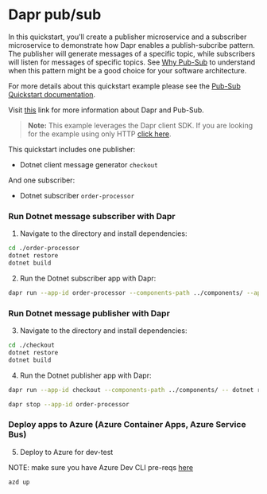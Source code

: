 # Dapr pub/sub

In this quickstart, you'll create a publisher microservice and a subscriber microservice to demonstrate how Dapr enables a publish-subcribe pattern. The publisher will generate messages of a specific topic, while subscribers will listen for messages of specific topics. See [Why Pub-Sub](#why-pub-sub) to understand when this pattern might be a good choice for your software architecture.

For more details about this quickstart example please see the [Pub-Sub Quickstart documentation](https://docs.dapr.io/getting-started/quickstarts/pubsub-quickstart/).

Visit [this](https://docs.dapr.io/developing-applications/building-blocks/pubsub/) link for more information about Dapr and Pub-Sub.

> **Note:** This example leverages the Dapr client SDK.  If you are looking for the example using only HTTP [click here](../http).

This quickstart includes one publisher:

- Dotnet client message generator `checkout` 

And one subscriber: 
 
- Dotnet subscriber `order-processor`

### Run Dotnet message subscriber with Dapr

1. Navigate to the directory and install dependencies: 

<!-- STEP
name: Install Dotnet dependencies
-->

```bash
cd ./order-processor
dotnet restore
dotnet build
```
<!-- END_STEP -->
2. Run the Dotnet subscriber app with Dapr: 

<!-- STEP
name: Run Dotnet subscriber
expected_stdout_lines:
  - "You're up and running! Both Dapr and your app logs will appear here."
  - '== APP == Subscriber received : Order { OrderId = 2 }'
  - "Exited Dapr successfully"
  - "Exited App successfully"
expected_stderr_lines:
working_dir: ./order-processor
output_match_mode: substring
background: true
sleep: 10
-->


```bash
dapr run --app-id order-processor --components-path ../components/ --app-port 7001 -- dotnet run --project .
```

<!-- END_STEP -->
### Run Dotnet message publisher with Dapr

3. Navigate to the directory and install dependencies: 

<!-- STEP
name: Install Dotnet dependencies
-->

```bash
cd ./checkout
dotnet restore
dotnet build
```
<!-- END_STEP -->
4. Run the Dotnet publisher app with Dapr: 

<!-- STEP
name: Run Dotnet publisher
expected_stdout_lines:
  - "You're up and running! Both Dapr and your app logs will appear here."
  - '== APP == Published data: Order { OrderId = 1 }'
  - '== APP == Published data: Order { OrderId = 2 }'
  - "Exited App successfully"
  - "Exited Dapr successfully"
expected_stderr_lines:
working_dir: ./checkout
output_match_mode: substring
background: true
sleep: 10
-->
    
```bash
dapr run --app-id checkout --components-path ../components/ -- dotnet run --project .
```

<!-- END_STEP -->

```bash
dapr stop --app-id order-processor
```

### Deploy apps to Azure (Azure Container Apps, Azure Service Bus)

5. Deploy to Azure for dev-test

NOTE: make sure you have Azure Dev CLI pre-reqs [here](https://github.com/Azure-Samples/todo-python-mongo-aca)

```bash
azd up
```
